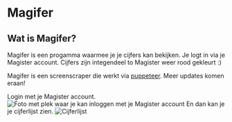 # Magifer

## Wat is Magifer?
Magifer is een progamma waarmee je je cijfers kan bekijken. Je logt in via je Magister account. Cijfers zijn integendeel to Magister weer rood gekleurt :)

Magifer is een screenscraper die werkt via [puppeteer](https://www.npmjs.com/package/puppeteer). Meer updates komen eraan!

Login met je Magister account.
![Foto met plek waar je kan inloggen met je Magister account](https://i.imgur.com/2G2zlC4_d.webp?maxwidth=760&fidelity=grand)
En dan kan je je cijferlijst zien.
![Cijferlijst](https://i.imgur.com/t0Q12sq_d.webp?maxwidth=760&fidelity=grand)
